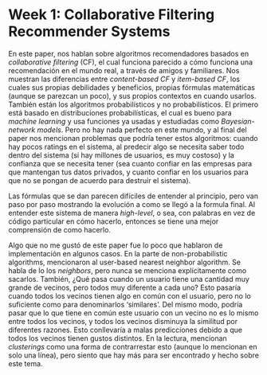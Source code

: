 # Week 1: Collaborative Filtering Recommender Systems

En este paper, nos hablan sobre algoritmos recomendadores basados en *collaborative filtering* (CF), el cual funciona parecido a cómo funciona una recomendación en el mundo real, a través de amigos y familiares. Nos muestran las diferencias entre *content-based CF* y *item-based CF*, los cuales sus propias debilidades y beneficios, propias fórmulas matemáticas (aunque se parezcan un poco), y sus propios contextos en cuando usarlos. También están los algoritmos probabilísticos y no probabilísticos. El primero está basado en distribuciones probabilísticas, el cual es bueno para *machine learning* y usa funciones ya usadas y estudiadas como *Bayesian-network models*. Pero no hay nada perfecto en este mundo, y al final del paper nos mencionan problemas que podría tener estos algoritmos: cuando hay pocos ratings en el sistema, al predecir algo se necesita saber todo dentro del sistema (si hay millones de usuarios, es muy costoso) y la confianza que se necesita tener (sea cuanto confiar en las empresas para que mantengan tus datos privados, y cuanto confiar en los usuarios para que no se pongan de acuerdo para destruir el sistema). 

Las fórmulas que se dan parecen difíciles de entender al principio, pero van paso por paso mostrando la evolución a como se llegó a la formula final. Al entender este sistema de manera *high-level*, o sea, con palabras en vez de código particular en cómo hacerlo, entonces se tiene una mejor comprensión de como hacerlo. 

Algo que no me gustó de este paper fue lo poco que hablaron de implementación en algunos casos. En la parte de non-probabilistic algorithms, mencionaron al user-based nearest neighbor algorithm. Se habla de lo los *neighbors*, pero nunca se menciona explícitamente como sacarlos. También, ¿Qué pasa cuando un usuario tiene una cantidad muy grande de vecinos, pero todos muy diferente a cada uno? Esto pasaría cuando todos los vecinos tienen algo en común con el usuario, pero no lo suficiente como para denominarlos ‘similares’. Del mismo modo, podría pasar que lo que tiene en común este usuario con un vecino no es lo mismo entre todos los vecinos, y todos los vecinos disminuya la similitud por diferentes razones.  Esto conllevaría a malas predicciones debido a que todos los vecinos tienen gustos distintos. En la lectura, mencionan *clusterings* como una forma de contrarrestar esto (aunque lo mencionan en solo una línea), pero siento que hay más para ser encontrado y hecho sobre este tema.  
